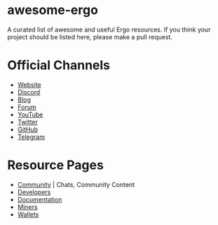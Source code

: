 # awesome-ergo

A curated list of awesome and useful Ergo resources. If you think your project should be listed here, please make a pull request.

# Official Channels

- [Website](https://ergoplatform.org/en/)
- [Discord](https://discordapp.com/invite/gYrVrjS)
- [Blog](https://ergoplatform.org/en/blog/)
- [Forum](https://www.ergoforum.org/)
- [YouTube](https://www.youtube.com/channel/UC7cht_rw6ofX3wTirrQG8kw)
- [Twitter](https://twitter.com/ergoplatformorg)
- [GitHub](https://github.com/ergoplatform)
- [Telegram](https://t.me/ergoplatform)


# Resource Pages

- [Community](/community.md) | Chats, Community Content
- [Developers](/developers.md)
- [Documentation](/docs.md)
- [Miners](/miners.md)
- [Wallets](/wallets.md)

